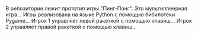 В репозитории лежит прототип игры "Пинг-Понг". Это мультиплеерная игра...
Игры реализована на языке Python с помощью бибилотеки Pygame...
Игрок 1 управляет левой ракеткой с помощью клавиш... Игрок 2 управляет правой ракеткой с помощью клавиш...

